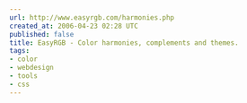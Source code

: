 ```yaml
---
url: http://www.easyrgb.com/harmonies.php
created_at: 2006-04-23 02:28 UTC
published: false
title: EasyRGB - Color harmonies, complements and themes.
tags:
- color
- webdesign
- tools
- css
---
```



